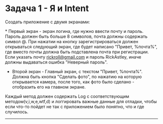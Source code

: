 # Задача 1 - Я и Intent

Создать приложение с двумя экранами:

* Первый экран - экран логина, где нужно ввести почту и пароль. Пароль должен быть больше 8 символов, почта должны содержать символ @. При нажатии на кнопку зарегистрироваться должен открываться следующий экран, где будет написано "Привет, %почта%", где вместо почты должна быть подставлена почта при регистрации. Если указать почту rickroll@gmail.com и пароль RickAstley, иначе должны выдаваться ошибка "Неверный пароль".
* Второй экран - Главный экран, с текстом "Привет, %почта%". Должна быть кнопка "Сделать фото", по нажатию на которую открывается камера, после того, как фото было сделано - отобразить его на главном экране.

Каждый метод должен содержать Log с соответствующим методом(v,i,w,e,wtf,d) и логгировать важные данные для отладки, чтобы если что-то пойдет не так с приложением было понятно, что и где случилось. 

---
